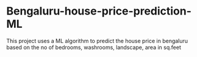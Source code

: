 # Bengaluru-house-price-prediction-ML
This project uses a ML algorithm to predict the house price in bengaluru based on the no of bedrooms, washrooms, landscape, area in sq.feet 
